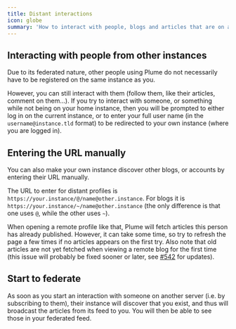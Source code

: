 ```yaml
---
title: Distant interactions
icon: globe
summary: 'How to interact with people, blogs and articles that are on a different instance'
---
```


## Interacting with people from other instances

Due to its federated nature, other people using Plume do not necessarily have to be registered on the same instance as you.

However, you can still interact with them (follow them, like their articles, comment on them…).
If you try to interact with someone, or something while not being on your home instance, then
you will be prompted to either log in on the current instance,
or to enter your full user name (in the `username@instance.tld` format) to be redirected
to your own instance (where you are logged in).

## Entering the URL manually

You can also make your own instance discover other blogs, or accounts by entering their URL manually.

The URL to enter for distant profiles is `https://your.instance/@/name@other.instance`.
For blogs it is `https://your.instance/~/name@other.instance`
(the only difference is that one uses `@`, while the other uses `~`).

When opening a remote profile like that, Plume will fetch articles this person has already published.
However, it can take some time, so try to refresh the page a few times if no articles appears on the first try.
Also note that old articles are not yet fetched when viewing a remote blog for the first time
(this issue will probably be fixed sooner or later, see [#542](https://git.joinplu.me/Plume/Plume/issues/542) for updates).

## Start to federate

As soon as you start an interaction with someone on another server (i.e. by subscribing to them), their instance will discover that you exist, and thus will broadcast the articles from its feed to you. You will then be able to see those in your federated feed.
